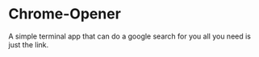 # Chrome-Opener
A simple terminal app that can do a google search for you 
all you need is just the link.
